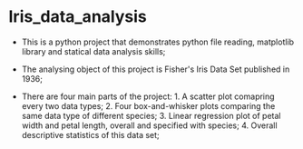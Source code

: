 # Iris_data_analysis

- This is a python project that demonstrates python file reading, matplotlib library and statical data analysis skills;

- The analysing object of this project is Fisher's Iris Data Set published in 1936;

- There are four main parts of the project:
        1. A scatter plot comapring every two data types;
        2. Four box-and-whisker plots comparing the same data type of different species;
        3. Linear regression plot of petal width and petal length, overall and specified with species;
        4. Overall descriptive statistics of this data set;

